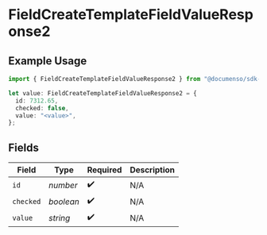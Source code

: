 # FieldCreateTemplateFieldValueResponse2

## Example Usage

```typescript
import { FieldCreateTemplateFieldValueResponse2 } from "@documenso/sdk-typescript/models/operations";

let value: FieldCreateTemplateFieldValueResponse2 = {
  id: 7312.65,
  checked: false,
  value: "<value>",
};
```

## Fields

| Field              | Type               | Required           | Description        |
| ------------------ | ------------------ | ------------------ | ------------------ |
| `id`               | *number*           | :heavy_check_mark: | N/A                |
| `checked`          | *boolean*          | :heavy_check_mark: | N/A                |
| `value`            | *string*           | :heavy_check_mark: | N/A                |